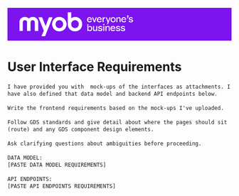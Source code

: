 ![MYOB Banner](../../../../assets/images/myob-banner.png)

# User Interface Requirements

```
I have provided you with  mock-ups of the interfaces as attachments. I have also defined that data model and backend API endpoints below. 

Write the frontend requirements based on the mock-ups I've uploaded. 

Follow GDS standards and give detail about where the pages should sit (route) and any GDS component design elements.

Ask clarifying questions about ambiguities before proceeding.

DATA MODEL:
[PASTE DATA MODEL REQUIREMENTS]

API ENDPOINTS:
[PASTE API ENDPOINTS REQUIREMENTS]

```
